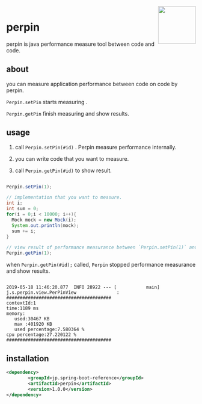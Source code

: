 <img src="https://imgur.com/lmDUg4B.png" align="right" width = "100" height = "100"> 

# perpin


perpin is java performance measure tool between code and code.


## about

you can measure application performance between code on code by perpin.

`Perpin.setPin` starts measuring .

`Perpin.getPin` finish measuring and show results.


## usage

1. call  `Perpin.setPin(#id)` . Perpin measure performance internally. 

2. you can write code that you want to measure.

3. call `Perpin.getPin(#id)` to show result.

```Java

Perpin.setPin(1);

// implementation that you want to measure.
int i;
int sum = 0;
for(i = 0;i < 10000; i++){
  Mock mock = new Mock(i);
  System.out.println(mock);
  sum += i;
}

// view result of performance measurance between `Perpin.setPin(1)` and `Perpin.getPin(1)`
Perpin.getPin(1);

```


when `Perpin.getPin(#id);` called,  `Perpin` stopped performance measurance and show results.


```terminal

2019-05-18 11:46:20.877  INFO 28922 --- [           main] j.s.perpin.view.PerPinView               : 
####################################### 
contextId:1
time:1189 ms
memory:
   used:30467 KB
   max :401920 KB
   used percentage:7.580364 %
cpu percentage:27.220122 %
####################################### 

```


## installation

```xml
<dependency>
		<groupId>jp.spring-boot-reference</groupId>
		<artifactId>perpin</artifactId>
		<version>1.0.0</version>
</dependency>

```



